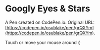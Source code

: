 # Googly Eyes & Stars

A Pen created on CodePen.io. Original URL: [https://codepen.io/osublake/pen/grQXYm](https://codepen.io/osublake/pen/grQXYm).

Touch or move your mouse around :)